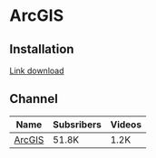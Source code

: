 # ArcGIS

## Installation

[Link download](https://downloadly.ir/software/engineering-specialized/arcgis-pro)


## Channel

| Name                                                                                     | Subsribers | Videos |
|------------------------------------------------------------------------------------------|------------|--------|
| [ArcGIS](https://www.youtube.com/@esri_arcgis)                                           | 51.8K      | 1.2K   |